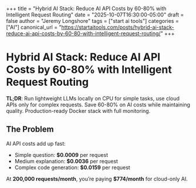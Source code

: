 +++
title = "Hybrid AI Stack: Reduce AI API Costs by 60-80% with Intelligent Request Routing"
date = "2025-10-07T16:30:00-05:00"
draft = false
author = "Jeremy Longshore"
tags = ["start ai tools"]
categories = ["AI"]
canonical_url = "https://startaitools.com/posts/hybrid-ai-stack-reduce-ai-api-costs-by-60-80-with-intelligent-request-routing/"
+++

<h1 id="hybrid-ai-stack-reduce-ai-api-costs-by-60-80-with-intelligent-request-routing">Hybrid AI Stack: Reduce AI API Costs by 60-80% with Intelligent Request Routing</h1>
<p><strong>TL;DR</strong>: Run lightweight LLMs locally on CPU for simple tasks, use cloud APIs only for complex requests. Save 60-80% on AI costs while maintaining quality. Production-ready Docker stack with full monitoring.</p>
<h2 id="the-problem">The Problem</h2>
<p>AI API costs add up fast:</p>
<ul>
<li>Simple question: <strong>$0.0009</strong> per request</li>
<li>Medium explanation: <strong>$0.0036</strong> per request</li>
<li>Complex code generation: <strong>$0.0159</strong> per request</li>
</ul>
<p>At <strong>200,000 requests/month</strong>, you’re paying <strong>$774/month</strong> for cloud-only AI.</p>
